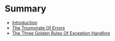 # Summary

* [Introduction](README.md)
* [The Triumvirate Of Errors](the-triumvirate-of-errors.md)
* [The Three Golden Rules Of Exception Handling](the-three-golden-rules-of-exception-handling.md)

